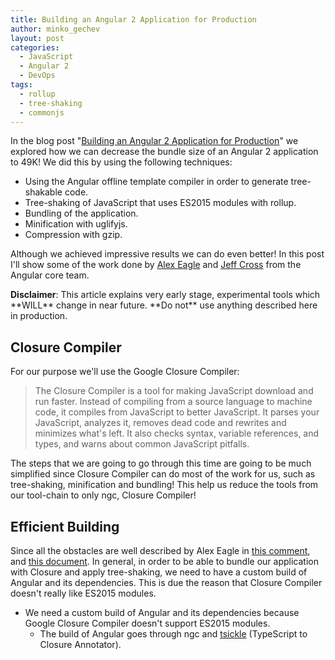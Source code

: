```yaml
---
title: Building an Angular 2 Application for Production
author: minko_gechev
layout: post
categories:
  - JavaScript
  - Angular 2
  - DevOps
tags:
  - rollup
  - tree-shaking
  - commonjs
---
```


In the blog post "[Building an Angular 2 Application for Production](http://blog.mgechev.com/2016/06/26/tree-shaking-angular2-production-build-rollup-javascript/)" we explored how we can decrease the bundle size of an Angular 2 application to 49K! We did this by using the following techniques:

- Using the Angular offline template compiler in order to generate tree-shakable code.
- Tree-shaking of JavaScript that uses ES2015 modules with rollup.
- Bundling of the application.
- Minification with uglifyjs.
- Compression with gzip.

Although we achieved impressive results we can do even better! In this post I'll show some of the work done by [Alex Eagle](https://twitter.com/Jakeherringbone) and [Jeff Cross](https://twitter.com/jeffbcross) from the Angular core team.

<div class="warning-box">
  <strong>Disclaimer</strong>: This article explains very early stage, experimental tools which **WILL** change in near future. **Do not** use anything described here in production.
</div>

## Closure Compiler

For our purpose we'll use the Google Closure Compiler:

> The Closure Compiler is a tool for making JavaScript download and run faster. Instead of compiling from a source language to machine code, it compiles from JavaScript to better JavaScript. It parses your JavaScript, analyzes it, removes dead code and rewrites and minimizes what's left. It also checks syntax, variable references, and types, and warns about common JavaScript pitfalls.

The steps that we are going to go through this time are going to be much simplified since Closure Compiler can do most of the work for us, such as tree-shaking, minification and bundling! This help us reduce the tools from our tool-chain to only ngc, Closure Compiler!

## Efficient Building

Since all the obstacles are well described by Alex Eagle in [this comment](https://github.com/angular/angular/issues/8550#issuecomment-218908407), and [this document](https://docs.google.com/document/d/17m1GwzXraKgbCkCmH1JnY9IZzPy4cqlpCFVhvlZnOys/edit#). In general, in order to be able to bundle our application with Closure and apply tree-shaking, we need to have a custom build of Angular and its dependencies. This is due the reason that Closure Compiler doesn't really like ES2015 modules.

- We need a custom build of Angular and its dependencies because Google Closure Compiler doesn't support ES2015 modules.
  - The build of Angular goes through ngc and [tsickle](https://github.com/angular/tsickle) (TypeScript to Closure Annotator).

